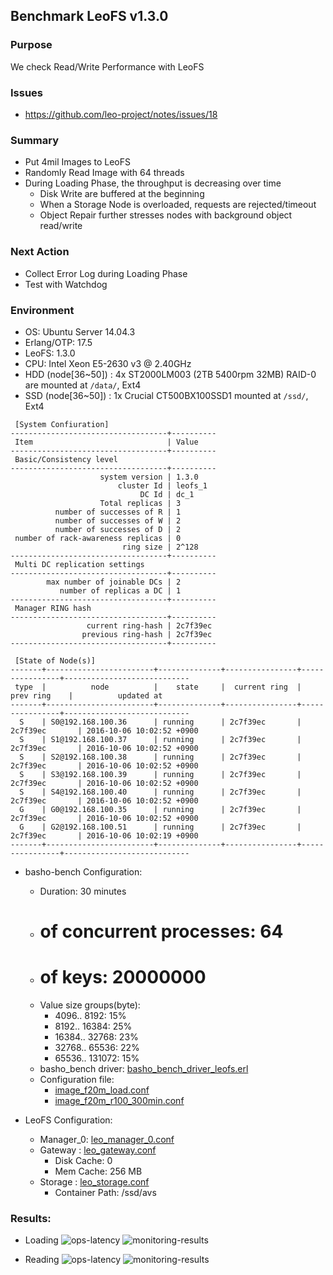 ## Benchmark LeoFS v1.3.0

### Purpose
We check Read/Write Performance with LeoFS

### Issues
* https://github.com/leo-project/notes/issues/18

### Summary
- Put 4mil Images to LeoFS
- Randomly Read Image with 64 threads
- During Loading Phase, the throughput is decreasing over time
    - Disk Write are buffered at the beginning
    - When a Storage Node is overloaded, requests are rejected/timeout
    - Object Repair further stresses nodes with background object read/write

### Next Action
- Collect Error Log during Loading Phase
- Test with Watchdog

### Environment

* OS: Ubuntu Server 14.04.3
* Erlang/OTP: 17.5
* LeoFS: 1.3.0
* CPU: Intel Xeon E5-2630 v3 @ 2.40GHz
* HDD (node[36~50]) : 4x ST2000LM003 (2TB 5400rpm 32MB) RAID-0 are mounted at `/data/`, Ext4
* SSD (node[36~50]) : 1x Crucial CT500BX100SSD1 mounted at `/ssd/`, Ext4

```
 [System Confiuration]
-----------------------------------+----------
 Item                              | Value
-----------------------------------+----------
 Basic/Consistency level
-----------------------------------+----------
                    system version | 1.3.0
                        cluster Id | leofs_1
                             DC Id | dc_1
                    Total replicas | 3
          number of successes of R | 1
          number of successes of W | 2
          number of successes of D | 2
 number of rack-awareness replicas | 0
                         ring size | 2^128
-----------------------------------+----------
 Multi DC replication settings
-----------------------------------+----------
        max number of joinable DCs | 2
           number of replicas a DC | 1
-----------------------------------+----------
 Manager RING hash
-----------------------------------+----------
                 current ring-hash | 2c7f39ec
                previous ring-hash | 2c7f39ec
-----------------------------------+----------

 [State of Node(s)]
-------+------------------------+--------------+----------------+----------------+----------------------------
 type  |          node          |    state     |  current ring  |   prev ring    |          updated at
-------+------------------------+--------------+----------------+----------------+----------------------------
  S    | S0@192.168.100.36      | running      | 2c7f39ec       | 2c7f39ec       | 2016-10-06 10:02:52 +0900
  S    | S1@192.168.100.37      | running      | 2c7f39ec       | 2c7f39ec       | 2016-10-06 10:02:52 +0900
  S    | S2@192.168.100.38      | running      | 2c7f39ec       | 2c7f39ec       | 2016-10-06 10:02:52 +0900
  S    | S3@192.168.100.39      | running      | 2c7f39ec       | 2c7f39ec       | 2016-10-06 10:02:52 +0900
  S    | S4@192.168.100.40      | running      | 2c7f39ec       | 2c7f39ec       | 2016-10-06 10:02:52 +0900
  G    | G0@192.168.100.35      | running      | 2c7f39ec       | 2c7f39ec       | 2016-10-06 10:02:52 +0900
  G    | G2@192.168.100.51      | running      | 2c7f39ec       | 2c7f39ec       | 2016-10-06 10:02:19 +0900
-------+------------------------+--------------+----------------+----------------+----------------------------

```

* basho-bench Configuration:
    * Duration: 30 minutes
    * # of concurrent processes: 64
    * # of keys: 20000000
    * Value size groups(byte):
        *    4096..   8192: 15%
        *    8192..  16384: 25%
        *   16384..  32768: 23%
        *   32768..  65536: 22%
        *   65536.. 131072: 15%
    * basho_bench driver: [basho_bench_driver_leofs.erl](https://github.com/leo-project/basho_bench/blob/master/src/basho_bench_driver_leofs.erl)
    * Configuration file: 
        * [image_f20m_load.conf](load/image_f20m_load.conf)
        * [image_f20m_r100_300min.conf](read/image_f20m_r100_300min.conf)

* LeoFS Configuration:
    * Manager_0: [leo_manager_0.conf](conf/G0/leo_manager.conf)
    * Gateway  : [leo_gateway.conf](conf/G0/leo_gateway.conf)
        * Disk Cache: 0
        * Mem Cache: 256 MB
    * Storage  : [leo_storage.conf](conf/S0/leo_storage.conf)
        * Container Path: /ssd/avs

### Results:
* Loading
    ![ops-latency](load/summary.png)
    ![monitoring-results](grafana_load.png)

* Reading
    ![ops-latency](read/summary.png)
    ![monitoring-results](grafana_read.png)
